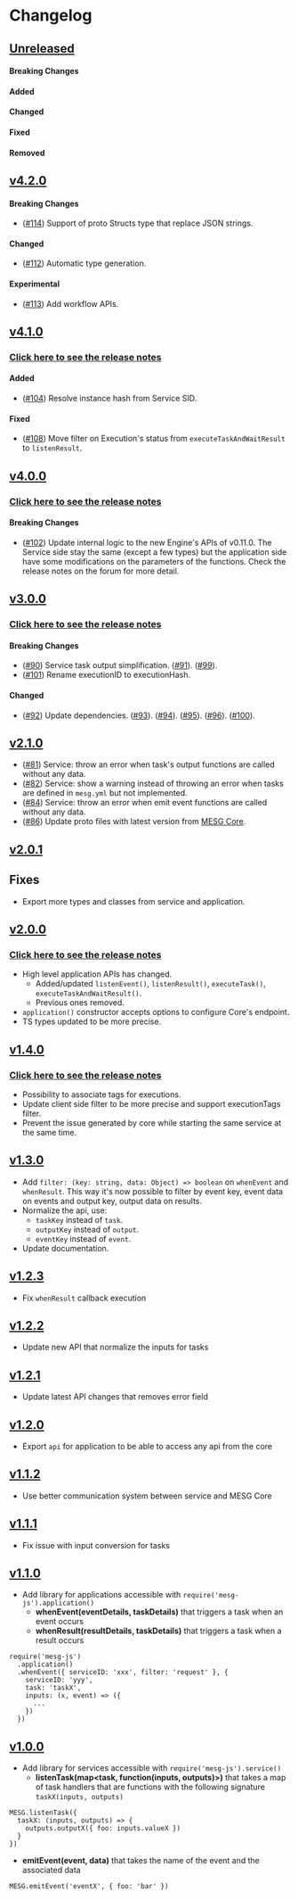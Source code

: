 # Changelog

## [Unreleased](https://github.com/mesg-foundation/mesg-js/compare/v3.0.0...master)

#### Breaking Changes
#### Added
#### Changed
#### Fixed
#### Removed


## [v4.2.0](https://github.com/mesg-foundation/mesg-js/releases/tag/v4.2.0)

#### Breaking Changes

- ([#114](https://github.com/mesg-foundation/mesg-js/pull/114)) Support of proto Structs type that replace JSON strings.

#### Changed

- ([#112](https://github.com/mesg-foundation/mesg-js/pull/112)) Automatic type generation.

#### Experimental

- ([#113](https://github.com/mesg-foundation/mesg-js/pull/113)) Add workflow APIs.

## [v4.1.0](https://github.com/mesg-foundation/mesg-js/releases/tag/v4.1.0)

### [Click here to see the release notes](https://forum.mesg.com/t/release-notes-of-engine-v0-11-cli-v1-1-and-js-library-v4/339)

#### Added

- ([#104](https://github.com/mesg-foundation/mesg-js/pull/104)) Resolve instance hash from Service SID.

#### Fixed

- ([#108](https://github.com/mesg-foundation/mesg-js/pull/108)) Move filter on Execution's status from `executeTaskAndWaitResult` to `listenResult`.

## [v4.0.0](https://github.com/mesg-foundation/mesg-js/releases/tag/v4.0.0)

### [Click here to see the release notes](https://forum.mesg.com/t/release-notes-of-engine-v0-11-cli-v1-1-and-js-library-v4/339)

#### Breaking Changes

- ([#102](https://github.com/mesg-foundation/mesg-js/pull/102)) Update internal logic to the new Engine's APIs of v0.11.0. The Service side stay the same (except a few types) but the application side have some modifications on the parameters of the functions. Check the release notes on the forum for more detail.

## [v3.0.0](https://github.com/mesg-foundation/mesg-js/releases/tag/v3.0.0)

### [Click here to see the release notes](https://forum.mesg.com/t/mesg-engine-v0-10-js-cli-and-js-library-v3-0-0-release-notes/317)

#### Breaking Changes

- ([#90](https://github.com/mesg-foundation/mesg-js/pull/90)) Service task output simplification. ([#91](https://github.com/mesg-foundation/mesg-js/pull/91)). ([#99](https://github.com/mesg-foundation/mesg-js/pull/99)).
- ([#101](https://github.com/mesg-foundation/mesg-js/pull/101)) Rename executionID to executionHash.

#### Changed

- ([#92](https://github.com/mesg-foundation/mesg-js/pull/92)) Update dependencies. ([#93](https://github.com/mesg-foundation/mesg-js/pull/93)). ([#94](https://github.com/mesg-foundation/mesg-js/pull/94)). ([#95](https://github.com/mesg-foundation/mesg-js/pull/95)). ([#96](https://github.com/mesg-foundation/mesg-js/pull/96)). ([#100](https://github.com/mesg-foundation/mesg-js/pull/100)).

## [v2.1.0](https://github.com/mesg-foundation/mesg-js/releases/tag/v2.1.0)

- ([#81](https://github.com/mesg-foundation/mesg-js/pull/81)) Service: throw an error when task's output functions are called without any data.
- ([#82](https://github.com/mesg-foundation/mesg-js/pull/82)) Service: show a warning instead of throwing an error when tasks are defined in `mesg.yml` but not implemented.
- ([#84](https://github.com/mesg-foundation/mesg-js/pull/84)) Service: throw an error when emit event functions are called without any data.
- ([#86](https://github.com/mesg-foundation/mesg-js/pull/86)) Update proto files with latest version from [MESG Core](https://github.com/mesg-foundation/core).


## [v2.0.1](https://github.com/mesg-foundation/mesg-js/releases/tag/v2.0.1)

## Fixes

- Export more types and classes from service and application.

## [v2.0.0](https://github.com/mesg-foundation/mesg-js/releases/tag/v2.0.0)

### [Click here to see the release notes](https://forum.mesg.com/t/mesg-js-v2-0-0-release-notes/196)

- High level application APIs has changed.
  - Added/updated `listenEvent()`, `listenResult()`, `executeTask()`, `executeTaskAndWaitResult()`.
  - Previous ones removed.
- `application()` constructor accepts options to configure Core's endpoint.
- TS types updated to be more precise.

## [v1.4.0](https://github.com/mesg-foundation/mesg-js/releases/tag/v1.4.0)

### [Click here to see the release notes](https://forum.mesg.com/t/mesg-js-v1-4-0-release-notes/99)

- Possibility to associate tags for executions.
- Update client side filter to be more precise and support executionTags filter.
- Prevent the issue generated by core while starting the same service at the same time.

## [v1.3.0](https://github.com/mesg-foundation/mesg-js/releases/tag/v1.3.0)

- Add `filter: (key: string, data: Object) => boolean` on `whenEvent` and `whenResult`.
This way it's now possible to filter by event key, event data on events and
output key, output data on results.
- Normalize the api, use:
  - `taskKey` instead of `task`.
  - `outputKey` instead of `output`.
  - `eventKey` instead of `event`.
- Update documentation.

## [v1.2.3](https://github.com/mesg-foundation/mesg-js/releases/tag/v1.2.3)

- Fix `whenResult` callback execution

## [v1.2.2](https://github.com/mesg-foundation/mesg-js/releases/tag/v1.2.2)

- Update new API that normalize the inputs for tasks

## [v1.2.1](https://github.com/mesg-foundation/mesg-js/releases/tag/v1.2.1)

- Update latest API changes that removes error field

## [v1.2.0](https://github.com/mesg-foundation/mesg-js/releases/tag/v1.2.0)

- Export `api` for application to be able to access any api from the core

## [v1.1.2](https://github.com/mesg-foundation/mesg-js/releases/tag/v1.1.2)

- Use better communication system between service and MESG Core

## [v1.1.1](https://github.com/mesg-foundation/mesg-js/releases/tag/v1.1.1)

- Fix issue with input conversion for tasks

## [v1.1.0](https://github.com/mesg-foundation/mesg-js/releases/tag/v1.1.0)

- Add library for applications accessible with `require('mesg-js').application()`
  - **whenEvent(eventDetails, taskDetails)** that triggers a task when an event occurs
  - **whenResult(resultDetails, taskDetails)** that triggers a task when a result occurs

```
require('mesg-js')
  .application()
  .whenEvent({ serviceID: 'xxx', filter: 'request' }, {
    serviceID: 'yyy',
    task: 'taskX',
    inputs: (x, event) => ({
      ...
    })
  })
```

## [v1.0.0](https://github.com/mesg-foundation/mesg-js/releases/tag/v1.0.0)

- Add library for services accessible with `require('mesg-js').service()`
  - **listenTask(map<task, function(inputs, outputs)>)** that takes a map of task handlers that are functions with the following signature `taskX(inputs, outputs)`
```
MESG.listenTask({
  taskX: (inputs, outputs) => {
    outputs.outputX({ foo: inputs.valueX })
  }
})
```

  - **emitEvent(event, data)** that takes the name of the event and the associated data
```
MESG.emitEvent('eventX', { foo: 'bar' })
```

